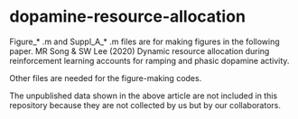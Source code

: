 # dopamine-resource-allocation

Figure_* .m and Suppl_A_* .m files are for making figures in the following paper. 
MR Song & SW Lee (2020) Dynamic resource allocation during reinforcement learning accounts for ramping and phasic dopamine activity. 

Other files are needed for the figure-making codes. 

The unpublished data shown in the above article are not included in this repository because they are not collected by us but by our collaborators. 
